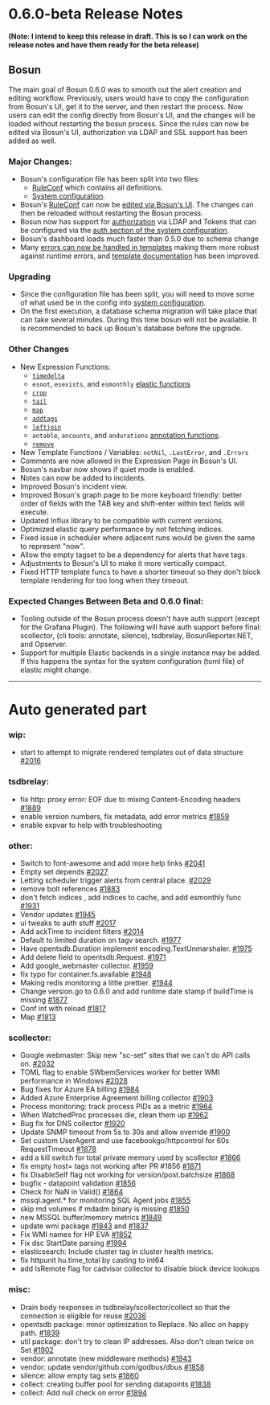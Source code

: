 # 0.6.0-beta Release Notes

**(Note: I intend to keep this release in draft. This is so I can work on the release notes and have them ready for the beta release)**

## Bosun

The main goal of Bosun 0.6.0 was to smooth out the alert creation and editing workflow. Previously, users would have to copy the configuration from Bosun's UI, get it to the server, and then restart the process. Now users can edit the config directly from Bosun's UI, and the changes will be loaded without restarting the bosun process. Since the rules can now be edited via Bosun's UI, authorization via LDAP and SSL support has been added as well.


### Major Changes:

 - Bosun's configuration file has been split into two files: 
    - [RuleConf](https://bosun.org) which contains all definitions.
    - [System configuration](https://bosun.org/system_configuration).
 - Bosun's [RuleConf](https://bosun.org/definitions) can now be [edited via Bosun's UI](https://bosun.org/usage#definition-rule-saving). The changes can then be reloaded without restarting the Bosun process.
 - Bosun now has support for [authorization](https://bosun.org/admin#authentication) via LDAP and Tokens that can be configured via the [auth section of the system configuration](https://bosun.org/system_configuration#authconf).
 - Bosun's dashboard loads much faster than 0.5.0 due to schema change
 - Many [errors can now be handled in templates](https://bosun.org/definitions#template-error-handling) making them more robust against runtime errors, and [template documentation](https://bosun.org/definitions#templates) has been improved.

### Upgrading
 - Since the configuration file has been split, you will need to move some of what used be in the config into [system configuration](https://bosun.org/system_configuration).
 - On the first execution, a database schema migration will take place that can take several minutes. During this time bosun will not be available. It is recommended to back up Bosun's database before the upgrade.

### Other Changes
 - New Expression Functions:
   - [`timedelta`](https://bosun.org/expressions#timedeltaseriesset-seriesset)
   - `esnot`, `esexists`, and `esmonthly` [elastic functions](https://bosun.org/expressions#elastic-query-functions)
   - [`crop`](https://bosun.org/expressions#cropseries-seriesset-start-numberset-end-numberset-seriesset)
   - [`tail`](https://bosun.org/expressions#tailseriesset-num-numberset-seriesset)
   - [`map`](https://bosun.org/expressions#mapseries-seriesset-subexpr-numbersetexpr-seriesset)
   - [`addtags`](https://bosun.org/expressions#addtagsseriesset-group-string-seriesset)
   - [`leftjoin`](https://bosun.org/expressions#leftjointagscsv-string-datacsv-string-numberset-table)
   - `antable`, `ancounts`, and `andurations` [annotation functions](http://bosun.org/expressions#annotation-query-functions).
   - [`remove`](https://bosun.org/expressions#removeseriesset-string-seriesset)
 - New Template Functions / Variables: `notNil`, `.LastError`, and `.Errors`
 - Comments are now allowed in the Expression Page in Bosun's UI.
 - Bosun's navbar now shows if quiet mode is enabled.
 - Notes can now be added to incidents.
 - Improved Bosun's incident view.
 - Improved Bosun's graph page to be more keyboard friendly: better order of fields with the TAB key and shift-enter within text fields will execute.
 - Updated Influx library to be compatible with current versions.
 - Optimized elastic query performance by not fetching indices.
 - Fixed issue in scheduler where adjacent runs would be given the same to represent "now".
 - Allow the empty tagset to be a dependency for alerts that have tags.
 - Adjustments to Bosun's UI to make it more vertically compact.
 - Fixed HTTP template funcs to have a shorter timeout so they don't block template rendering for too long when they timeout.
 
 ### Expected Changes Between Beta and 0.6.0 final:
  - Tooling outside of the Bosun process doesn't have auth support (except for the Grafana Plugin). The following will have auth support before final: scollector, (cli tools: annotate, silence), tsdbrelay, BosunReporter.NET, and Opserver.
  - Support for multiple Elastic backends in a single instance may be added. If this happens the syntax for the system configuration (toml file) of elastic might change.

--- 
# Auto generated part

### wip: ###
  -  start to attempt to migrate rendered templates out of data structure [#2016](https://github.com/bosun-monitor/bosun/pull/2016)

### tsdbrelay: ###
  -  fix http: proxy error: EOF due to mixing Content-Encoding headers [#1889](https://github.com/bosun-monitor/bosun/pull/1889)
  -  enable version numbers, fix metadata, add error metrics [#1859](https://github.com/bosun-monitor/bosun/pull/1859)
  -  enable expvar to help with troubleshooting

### other: ###
  - Switch to font-awesome and add more help links [#2041](https://github.com/bosun-monitor/bosun/pull/2041)
  - Empty set depends [#2027](https://github.com/bosun-monitor/bosun/pull/2027)
  - Letting scheduler trigger alerts from central place. [#2029](https://github.com/bosun-monitor/bosun/pull/2029)
  - remove bolt references [#1883](https://github.com/bosun-monitor/bosun/pull/1883)
  - don't fetch indices , add indices to cache, and add esmonthly func [#1931](https://github.com/bosun-monitor/bosun/pull/1931)
  - Vendor updates [#1945](https://github.com/bosun-monitor/bosun/pull/1945)
  - ui tweaks to auth stuff [#2017](https://github.com/bosun-monitor/bosun/pull/2017)
  - Add ackTime to incident filters [#2014](https://github.com/bosun-monitor/bosun/pull/2014)
  - Default to limited duration on tagv search. [#1977](https://github.com/bosun-monitor/bosun/pull/1977)
  - Have opentsdb.Duration implement encoding.TextUnmarshaler. [#1975](https://github.com/bosun-monitor/bosun/pull/1975)
  - Add delete field to opentsdb.Request. [#1971](https://github.com/bosun-monitor/bosun/pull/1971)
  - Add google_webmaster collector. [#1959](https://github.com/bosun-monitor/bosun/pull/1959)
  - fix typo for container.fs.available [#1948](https://github.com/bosun-monitor/bosun/pull/1948)
  - Making redis monitoring a little prettier. [#1944](https://github.com/bosun-monitor/bosun/pull/1944)
  - Change version.go to 0.6.0 and add runtime date stamp if buildTime is missing [#1877](https://github.com/bosun-monitor/bosun/pull/1877)
  - Conf int with reload [#1817](https://github.com/bosun-monitor/bosun/pull/1817)
  - Map [#1813](https://github.com/bosun-monitor/bosun/pull/1813)

### scollector: ###
  -  Google webmaster: Skip new "sc-set" sites that we can't do API calls on. [#2032](https://github.com/bosun-monitor/bosun/pull/2032)
  -  TOML flag to enable SWbemServices worker for better WMI performance in Windows [#2028](https://github.com/bosun-monitor/bosun/pull/2028)
  -  Bug fixes for Azure EA billing [#1984](https://github.com/bosun-monitor/bosun/pull/1984)
  -  Added Azure Enterprise Agreement billing collector [#1903](https://github.com/bosun-monitor/bosun/pull/1903)
  -  Process monitoring: track process PIDs as a metric [#1964](https://github.com/bosun-monitor/bosun/pull/1964)
  -  When WatchedProc processes die, clean them up [#1962](https://github.com/bosun-monitor/bosun/pull/1962)
  -  Bug fix for DNS collector [#1920](https://github.com/bosun-monitor/bosun/pull/1920)
  -  Update SNMP timeout from 5s to 30s and allow override [#1900](https://github.com/bosun-monitor/bosun/pull/1900)
  -  Set custom UserAgent and use facebookgo/httpcontrol for 60s RequestTimeout [#1878](https://github.com/bosun-monitor/bosun/pull/1878)
  -  add a kill switch for total private memory used by scollector [#1866](https://github.com/bosun-monitor/bosun/pull/1866)
  -  fix empty host= tags not working after PR #1856 [#1871](https://github.com/bosun-monitor/bosun/pull/1871)
  -  fix DisableSelf flag not working for version/post.batchsize [#1868](https://github.com/bosun-monitor/bosun/pull/1868)
  -  bugfix - datapoint validation [#1856](https://github.com/bosun-monitor/bosun/pull/1856)
  -  Check for NaN in Valid() [#1864](https://github.com/bosun-monitor/bosun/pull/1864)
  -  mssql.agent.* for monitoring SQL Agent jobs [#1855](https://github.com/bosun-monitor/bosun/pull/1855)
  -  skip md volumes if mdadm binary is missing [#1850](https://github.com/bosun-monitor/bosun/pull/1850)
  -  new MSSQL buffer/memory metrics [#1849](https://github.com/bosun-monitor/bosun/pull/1849)
  -  update wmi package [#1843](https://github.com/bosun-monitor/bosun/pull/1843) and [#1837](https://github.com/bosun-monitor/bosun/pull/1837)
  -  Fix WMI names for HP EVA [#1852](https://github.com/bosun-monitor/bosun/pull/1852)
  -  Fix dsc StartDate parsing [#1994](https://github.com/bosun-monitor/bosun/pull/1994)
  -  elasticsearch: Include cluster tag in cluster health metrics.
  -  fix httpunit hu.time_total by casting to int64
  -  add IsRemote flag for cadvisor collector to disable block device lookups





### misc: ###
  -  Drain body responses in tsdbrelay/scollector/collect so that the connection is eligible for reuse [#2036](https://github.com/bosun-monitor/bosun/pull/2036)
  -  opentsdb package: minor optimization to Replace. No alloc on happy path. [#1839](https://github.com/bosun-monitor/bosun/pull/1839)
  -  util package: don't try to clean IP addresses. Also don't clean twice on Set [#1902](https://github.com/bosun-monitor/bosun/pull/1902)
  -  vendor: annotate (new middleware methods) [#1943](https://github.com/bosun-monitor/bosun/pull/1943)
  -  vendor: update vendor/github.com/godbus/dbus [#1858](https://github.com/bosun-monitor/bosun/pull/1858)
  -  silence: allow empty tag sets [#1860](https://github.com/bosun-monitor/bosun/pull/1860)
  -  collect: creating buffer pool for sending datapoints [#1838](https://github.com/bosun-monitor/bosun/pull/1838)
  -  collect: Add null check on error [#1894](https://github.com/bosun-monitor/bosun/pull/1894)

